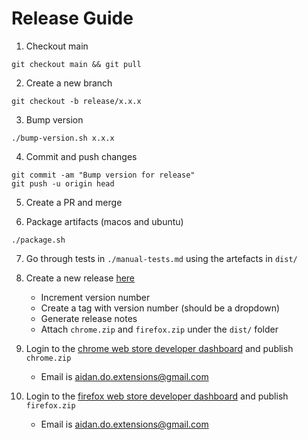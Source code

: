 # Release Guide

1. Checkout main
```
git checkout main && git pull
```

2. Create a new branch
```
git checkout -b release/x.x.x
```

3. Bump version
```
./bump-version.sh x.x.x
```

4. Commit and push changes
```
git commit -am "Bump version for release"
git push -u origin head
```

5. Create a PR and merge

6. Package artifacts (macos and ubuntu)
```
./package.sh
```

7. Go through tests in `./manual-tests.md` using the artefacts in `dist/`

8. Create a new release [here](https://github.com/REslim30/bitbucket-syntax-highlighting/releases/new)
    - Increment version number
    - Create a tag with version number (should be a dropdown)
    - Generate release notes
    - Attach `chrome.zip` and `firefox.zip` under the `dist/` folder

9. Login to the [chrome web store developer dashboard](https://chrome.google.com/u/1/webstore/devconsole) and publish `chrome.zip`
    - Email is aidan.do.extensions@gmail.com

10. Login to the [firefox web store developer dashboard](https://addons.mozilla.org/en-US/developers/) and publish `firefox.zip`
    - Email is aidan.do.extensions@gmail.com